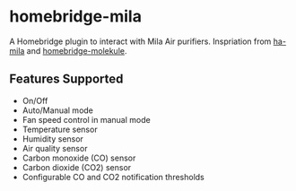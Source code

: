 # homebridge-mila

A Homebridge plugin to interact with Mila Air purifiers. Inspriation from
[ha-mila](https://github.com/sanghviharshit/ha-mila) and
[homebridge-molekule](https://github.com/csirikak/homebridge-molekule).

## Features Supported

* On/Off
* Auto/Manual mode
* Fan speed control in manual mode
* Temperature sensor
* Humidity sensor
* Air quality sensor
* Carbon monoxide (CO) sensor
* Carbon dioxide (CO2) sensor
* Configurable CO and CO2 notification thresholds

